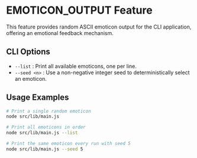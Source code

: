 # EMOTICON_OUTPUT Feature

This feature provides random ASCII emoticon output for the CLI application, offering an emotional feedback mechanism.

## CLI Options

- `--list`      : Print all available emoticons, one per line.
- `--seed <n>`  : Use a non-negative integer seed to deterministically select an emoticon.

## Usage Examples

```bash
# Print a single random emoticon
node src/lib/main.js

# Print all emoticons in order
node src/lib/main.js --list

# Print the same emoticon every run with seed 5
node src/lib/main.js --seed 5
```